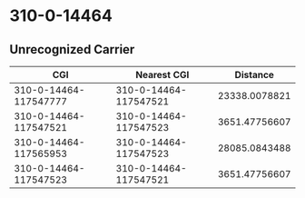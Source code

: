 # 310-0-14464
## Unrecognized Carrier


| CGI | Nearest CGI | Distance |
|-----|-------------|----------|
| 310-0-14464-117547777 | 310-0-14464-117547521 | 23338.0078821 |
| 310-0-14464-117547521 | 310-0-14464-117547523 | 3651.47756607 |
| 310-0-14464-117565953 | 310-0-14464-117547523 | 28085.0843488 |
| 310-0-14464-117547523 | 310-0-14464-117547521 | 3651.47756607 |

